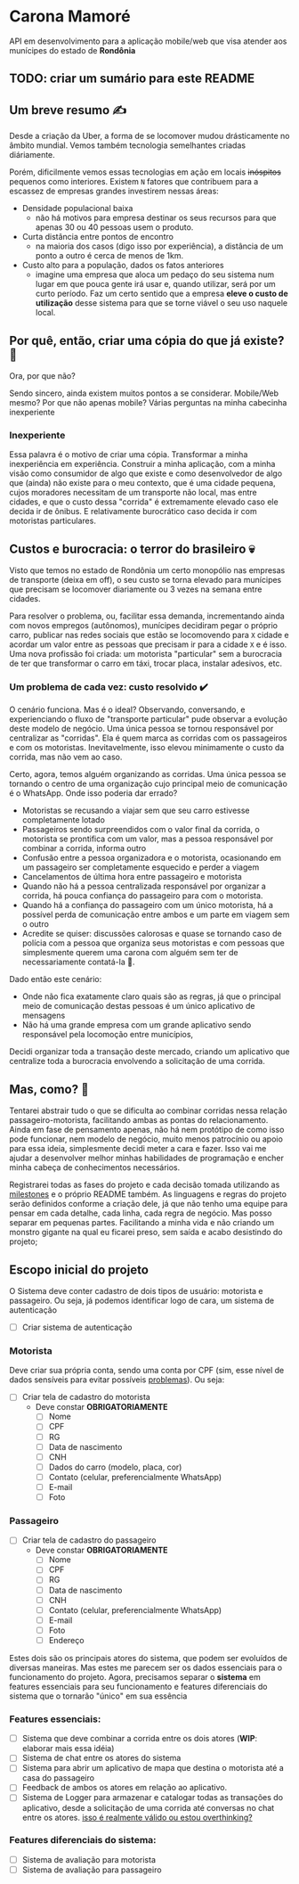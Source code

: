 # Carona Mamoré

API em desenvolvimento para a aplicação mobile/web que visa atender aos munícipes do estado de **Rondônia**

## TODO: criar um sumário para este README

## Um breve resumo :writing_hand:

Desde a criação da Uber, a forma de se locomover mudou drásticamente no âmbito mundial. Vemos também tecnologia semelhantes criadas diáriamente.

Porém, dificilmente vemos essas tecnologias em ação em locais ~~inóspitos~~ pequenos como interiores. Existem `N` fatores que contribuem para a escassez de empresas grandes investirem nessas áreas:
 - Densidade populacional baixa
   - não há motivos para empresa destinar os seus recursos para que apenas 30 ou 40 pessoas usem o produto.
 - Curta distância entre pontos de encontro
   - na maioria dos casos (digo isso por experiência), a distância de um ponto a outro é cerca de menos de 1km.
 - Custo alto para a população, dados os fatos anteriores
   - imagine uma empresa que aloca um pedaço do seu sistema num lugar em que pouca gente irá usar e, quando utilizar, será por um curto período. Faz um certo sentido que a empresa **eleve o custo de utilização** desse sistema para que se torne viável o seu uso naquele local.
## Por quê, então, criar uma cópia do que já existe? :thinking:

Ora, por que não?

Sendo sincero, ainda existem muitos pontos a se considerar. Mobile/Web mesmo? Por que não apenas mobile? Várias perguntas na minha cabecinha inexperiente

### Inexperiente
Essa palavra é o motivo de criar uma cópia. Transformar a minha inexperiência em experiência. Construir a minha aplicação, com a minha visão como consumidor de algo que existe e como desenvolvedor de algo que (ainda) não existe para o meu contexto, que é uma cidade pequena, cujos moradores necessitam de um transporte não local, mas entre cidades, e que o custo dessa "corrida" é extremamente elevado caso ele decida ir de ônibus. E relativamente burocrático caso decida ir com motoristas particulares.

## Custos e burocracia: o terror do brasileiro :skull:

Visto que temos no estado de Rondônia um certo monopólio nas empresas de transporte (deixa em off), o seu custo se torna elevado para munícipes que precisam se locomover diariamente ou 3 vezes na semana entre cidades. 

Para resolver o problema, ou, facilitar essa demanda, incrementando ainda com novos empregos (autônomos), munícipes decidiram pegar o próprio carro, publicar nas redes sociais que estão se locomovendo para `X` cidade e acordar um valor entre as pessoas que precisam ir para a cidade `X` e é isso. Uma nova profissão foi criada: um motorista "particular" sem a burocracia de ter que transformar o carro em táxi, trocar placa, instalar adesivos, etc.

### Um problema de cada vez: custo resolvido :heavy_check_mark:
O cenário funciona. Mas é o ideal? Observando, conversando, e experienciando o fluxo de "transporte particular" pude observar a evolução deste modelo de negócio. Uma única pessoa se tornou responsável por centralizar as "corridas". Ela é quem marca as corridas com os passageiros e com os motoristas. Inevitavelmente, isso elevou minimamente o custo da corrida, mas não vem ao caso.

Certo, agora, temos alguém organizando as corridas. Uma única pessoa se tornando o centro de uma organização cujo principal meio de comunicação é o WhatsApp. Onde isso poderia dar errado?

- Motoristas se recusando a viajar sem que seu carro estivesse completamente lotado
- Passageiros sendo surpreendidos com o valor final da corrida, o motorista se prontifica com um valor, mas a pessoa responsável por combinar a corrida, informa outro
- Confusão entre a pessoa organizadora e o motorista, ocasionando em um passageiro ser completamente esquecido e perder a viagem
- Cancelamentos de última hora entre passageiro e motorista
- Quando não há a pessoa centralizada responsável por organizar a corrida, há pouca confiança do passageiro para com o motorista.
- Quando há a confiança do passageiro com um único motorista, há a possível perda de comunicação entre ambos e um parte em viagem sem o outro
- Acredite se quiser: discussões calorosas e quase se tornando caso de polícia com a pessoa que organiza seus motoristas e com pessoas que simplesmente querem uma carona com alguém sem ter de necessariamente contatá-la :exploding_head:.

Dado então este cenário:
- Onde não fica exatamente claro quais são as regras, já que o principal meio de comunicação destas pessoas é um único aplicativo de mensagens
- Não há uma grande empresa com um grande aplicativo sendo responsável pela locomoção entre municípios,

Decidi organizar toda a transação deste mercado, criando um aplicativo que centralize toda a burocracia envolvendo a solicitação de uma corrida.

## Mas, como? :monocle_face:

Tentarei abstrair tudo o que se dificulta ao combinar corridas nessa relação passageiro-motorista, facilitando ambas as pontas do relacionamento. Ainda em fase de pensamento apenas, não há nem protótipo de como isso pode funcionar, nem modelo de negócio, muito menos patrocínio ou apoio para essa ideia, simplesmente decidi meter a cara e fazer. Isso vai me ajudar a desenvolver melhor minhas habilidades de programação e encher minha cabeça de conhecimentos necessários.
 
Registrarei todas as fases do projeto e cada decisão tomada utilizando as [milestones](https://github.com/oadrianrabelo/carona-mamore/milestones) e o próprio README também. As linguagens e regras do projeto serão definidos conforme a criação dele, já que não tenho uma equipe para pensar em cada detalhe, cada linha, cada regra de negócio. Mas posso separar em pequenas partes. Facilitando a minha vida e não criando um monstro gigante na qual eu ficarei preso, sem saída e acabo desistindo do projeto;

## Escopo inicial do projeto

O Sistema deve conter cadastro de dois tipos de usuário: motorista e passageiro. Ou seja, já podemos identificar logo de cara, um sistema de autenticação

- [ ] Criar sistema de autenticação

### Motorista
Deve criar sua própria conta, sendo uma conta por CPF (sim, esse nível de dados sensíveis para evitar possíveis [problemas](#-carona-mamoré)). Ou seja:

- [ ] Criar tela de cadastro do motorista
  - Deve constar **OBRIGATORIAMENTE**
    - [ ] Nome
    - [ ] CPF
    - [ ] RG
    - [ ] Data de nascimento
    - [ ] CNH
    - [ ] Dados do carro (modelo, placa, cor)
    - [ ] Contato (celular, preferencialmente WhatsApp)
    - [ ] E-mail
    - [ ] Foto

### Passageiro
- [ ] Criar tela de cadastro do passageiro
   - Deve constar **OBRIGATORIAMENTE**
      - [ ] Nome
      - [ ] CPF
      - [ ] RG
      - [ ] Data de nascimento
      - [ ] CNH
      - [ ] Contato (celular, preferencialmente WhatsApp)
      - [ ] E-mail
      - [ ] Foto
      - [ ] Endereço

Estes dois são os principais atores do sistema, que podem ser evoluídos de diversas maneiras. Mas estes me parecem ser os dados essenciais para o funcionamento do projeto. Agora, precisamos separar o **sistema** em features essenciais para seu funcionamento e features diferenciais do sistema que o tornarão "único" em sua essência

### Features essenciais:
- [ ] Sistema que deve combinar a corrida entre os dois atores (**WIP**: elaborar mais essa idéia)
- [ ] Sistema de chat entre os atores do sistema
- [ ] Sistema para abrir um aplicativo de mapa que destina o motorista até a casa do passageiro
- [ ] Feedback de ambos os atores em relação ao aplicativo.
- [ ] Sistema de Logger para armazenar e catalogar todas as transações do aplicativo, desde a solicitação de uma corrida até conversas no chat entre os atores. [isso é realmente válido ou estou overthinking?](#-carona-mamoré)

### Features diferenciais do sistema:
- [ ] Sistema de avaliação para motorista
- [ ] Sistema de avaliação para passageiro